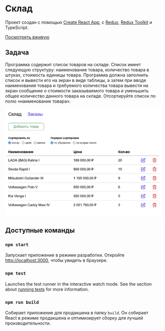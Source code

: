 # Склад

Проект создан с помощью [Create React App](https://github.com/facebook/create-react-app), с [Redux](https://redux.js.org/), [Redux Toolkit](https://redux-toolkit.js.org/) и TypeScript. 

[Посмотреть вживую](http://stock.staskozin.ru/)

## Задача

Программа содержит список товаров на складе. Список имеет следующую структуру: наименование товара, количество товара в штуках, стоимость единицы товара. Программа должна заполнить список и вывести его на экран в виде таблицы, а затем при вводе наименования товара и требуемого количества товара вывести на экран сообщение о стоимости заказываемого товара и уменьшить общее количество данного товара на складе. Отсортируйте список по полю «наименование товара».

[![Скриншот склада](screenshot.png)](http://stock.staskozin.ru)

## Доступные команды

### `npm start`

Запускает приложение в режиме разработки.
Откройте [http://localhost:3000](http://localhost:3000), чтобы увидеть в браузере.

### `npm test`

Launches the test runner in the interactive watch mode.
See the section about [running tests](https://facebook.github.io/create-react-app/docs/running-tests) for more information.

### `npm run build`

Собирает приложение для продакшена в папку `build`.
Он собирает React в режиме продакшена и оптимизирует сборку для лучшей производительности.
